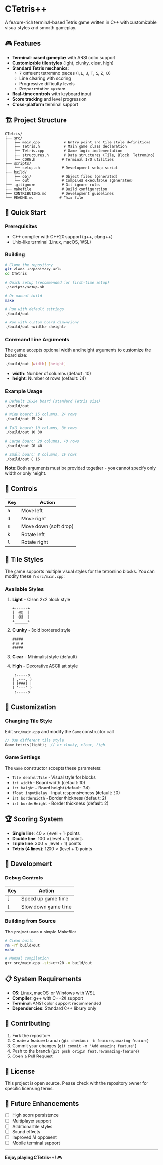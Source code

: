 # CTetris++

A feature-rich terminal-based Tetris game written in C++ with customizable visual styles and smooth gameplay.

## 🎮 Features

- **Terminal-based gameplay** with ANSI color support
- **Customizable tile styles** (light, clunky, clear, high)
- **Standard Tetris mechanics**:
  - 7 different tetromino pieces (I, L, J, T, S, Z, O)
  - Line clearing with scoring
  - Progressive difficulty levels
  - Proper rotation system
- **Real-time controls** with keyboard input
- **Score tracking** and level progression
- **Cross-platform** terminal support

## 🏗️ Project Structure

```
CTetris/
├── src/
│   ├── main.cpp           # Entry point and tile style definitions
│   ├── Tetris.h           # Main game class declaration
│   ├── Tetris.cpp         # Game logic implementation
│   ├── structures.h       # Data structures (Tile, Block, Tetromino)
│   └── CORE.h            # Terminal I/O utilities
├── scripts/
│   └── setup.sh          # Development setup script
├── build/
│   ├── obj/              # Object files (generated)
│   └── out               # Compiled executable (generated)
├── .gitignore            # Git ignore rules
├── makefile              # Build configuration
├── CONTRIBUTING.md       # Development guidelines
└── README.md            # This file
```

## 🚀 Quick Start

### Prerequisites

- C++ compiler with C++20 support (g++, clang++)
- Unix-like terminal (Linux, macOS, WSL)

### Building

```bash
# Clone the repository
git clone <repository-url>
cd CTetris

# Quick setup (recommended for first-time setup)
./scripts/setup.sh

# Or manual build
make

# Run with default settings
./build/out

# Run with custom board dimensions
./build/out <width> <height>
```

### Command Line Arguments

The game accepts optional width and height arguments to customize the board size:

```bash
./build/out [width] [height]
```

- **width**: Number of columns (default: 10)
- **height**: Number of rows (default: 24)

### Example Usage

```bash
# Default 10x24 board (standard Tetris size)
./build/out

# Wide board: 15 columns, 24 rows
./build/out 15 24

# Tall board: 10 columns, 30 rows  
./build/out 10 30

# Large board: 20 columns, 40 rows
./build/out 20 40

# Small board: 8 columns, 16 rows
./build/out 8 16
```

**Note**: Both arguments must be provided together - you cannot specify only width or only height.

## 🎯 Controls

| Key | Action |
|-----|--------|
| `a` | Move left |
| `d` | Move right |
| `s` | Move down (soft drop) |
| `k` | Rotate left |
| `l` | Rotate right |

## 🎨 Tile Styles

The game supports multiple visual styles for the tetromino blocks. You can modify these in `src/main.cpp`:

### Available Styles

1. **Light** - Clean 2x2 block style
   ```
   +------+
   |  @@  |
   |  @@  |
   +______+
   ```

2. **Clunky** - Bold bordered style
   ```
   #####
   # @ #
   #####
   ```

3. **Clear** - Minimalist style (default)

4. **High** - Decorative ASCII art style
   ```
    o-----o
   ( .---. )
   | |###| |
   ( '---' )
    o-----o
   ```

## 🔧 Customization

### Changing Tile Style

Edit `src/main.cpp` and modify the `Game` constructor call:

```cpp
// Use different tile style
Game tetris(light);  // or clunky, clear, high
```

### Game Settings

The `Game` constructor accepts these parameters:
- `Tile deafultTile` - Visual style for blocks
- `int width` - Board width (default: 10)
- `int height` - Board height (default: 24)
- `float inputDelay` - Input responsiveness (default: 20)
- `int borderWidth` - Border thickness (default: 2)
- `int borderHeight` - Border thickness (default: 2)

## 🏆 Scoring System

- **Single line**: 40 × (level + 1) points
- **Double line**: 100 × (level + 1) points
- **Triple line**: 300 × (level + 1) points
- **Tetris (4 lines)**: 1200 × (level + 1) points

## 🐛 Development

### Debug Controls

| Key | Action |
|-----|--------|
| `]` | Speed up game time |
| `[` | Slow down game time |

### Building from Source

The project uses a simple Makefile:

```bash
# Clean build
rm -rf build/out
make

# Manual compilation
g++ src/main.cpp -std=c++20 -o build/out
```

## 📋 System Requirements

- **OS**: Linux, macOS, or Windows with WSL
- **Compiler**: g++ with C++20 support
- **Terminal**: ANSI color support recommended
- **Dependencies**: Standard C++ library only

## 🤝 Contributing

1. Fork the repository
2. Create a feature branch (`git checkout -b feature/amazing-feature`)
3. Commit your changes (`git commit -m 'Add amazing feature'`)
4. Push to the branch (`git push origin feature/amazing-feature`)
5. Open a Pull Request

## 📄 License

This project is open source. Please check with the repository owner for specific licensing terms.

## 🚧 Future Enhancements

- [ ] High score persistence
- [ ] Multiplayer support
- [ ] Additional tile styles
- [ ] Sound effects
- [ ] Improved AI opponent
- [ ] Mobile terminal support

---

**Enjoy playing CTetris++!** 🎮

